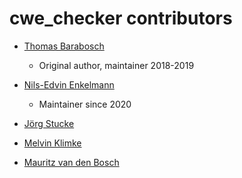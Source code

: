 # cwe_checker contributors

-   [Thomas Barabosch](https://github.com/tbarabosch)
    -   Original author, maintainer 2018-2019

-   [Nils-Edvin Enkelmann](https://github.com/Enkelmann)
    -   Maintainer since 2020

-   [Jörg Stucke](https://github.com/jstucke)

-   [Melvin Klimke](https://github.com/mellowCS)

-   [Mauritz van den Bosch](https://github.com/m-rtz)